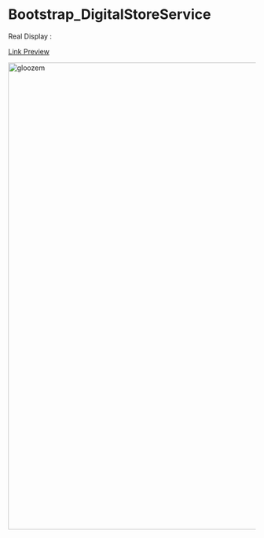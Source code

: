 # Bootstrap_DigitalStoreService

Real Display : 

<a target="_blank" href="https://digitalstoreservice.netlify.com/"  >  Link Preview 
 </a>

<a target="_blank" href="https://digitalstoreservice.netlify.com/" >  <img width="950" alt="gloozem" src="https://user-images.githubusercontent.com/28190040/68847690-59094c80-06cf-11ea-9a00-8c442d0b538c.PNG">
 </a>
